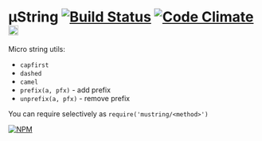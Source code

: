 # μString [![Build Status](https://travis-ci.org/dfcreative/mustring.svg?branch=master)](https://travis-ci.org/dfcreative/mustring) [![Code Climate](https://codeclimate.com/github/dfcreative/mustring/badges/gpa.svg)](https://codeclimate.com/github/dfcreative/mustring) <a href="UNLICENSE"><img src="http://upload.wikimedia.org/wikipedia/commons/6/62/PD-icon.svg" width="20"/></a>

Micro string utils:

* `capfirst`
* `dashed`
* `camel`
* `prefix(a, pfx)` - add prefix
* `unprefix(a, pfx)` - remove prefix

You can require selectively as `require('mustring/<method>')`

[![NPM](https://nodei.co/npm/mustring.png?downloads=true&downloadRank=true&stars=true)](https://nodei.co/npm/mustring/)